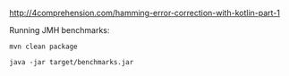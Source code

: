 http://4comprehension.com/hamming-error-correction-with-kotlin-part-1

Running JMH benchmarks:

`mvn clean package`

`java -jar target/benchmarks.jar`